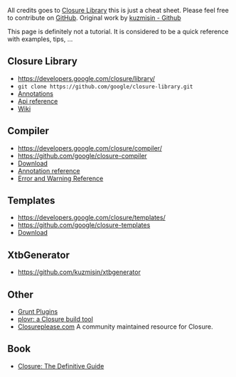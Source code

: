 All credits goes to [Closure Library](https://developers.google.com/closure/library/)
this is just a cheat sheet. Please feel free to contribute on [GitHub](https://github.com/xvilo/closurecheatsheet). Original work by [kuzmisin - Github](https://github.com/kuzmisin/closurecheatsheet)

This page is definitely not a tutorial. It is considered to be a quick reference with examples, tips, ...

## Closure Library
+ https://developers.google.com/closure/library/
+ ```git clone https://github.com/google/closure-library.git```
+ [Annotations](https://developers.google.com/closure/compiler/docs/js-for-compiler)
+ [Api reference](http://docs.closure-library.googlecode.com/git/index.html)
+ [Wiki](https://code.google.com/p/closure-library/w/list)

## Compiler

+ https://developers.google.com/closure/compiler/
+ https://github.com/google/closure-compiler
+ [Download](http://dl.google.com/closure-compiler/compiler-latest.zip)
+ [Annotation reference](https://developers.google.com/closure/compiler/docs/js-for-compiler)
+ [Error and Warning Reference](https://developers.google.com/closure/compiler/docs/error-ref)

## Templates
+ https://developers.google.com/closure/templates/
+ https://github.com/google/closure-templates
+ [Download](https://closure-templates.googlecode.com/files/closure-templates-for-javascript-latest.zip)

## XtbGenerator
+ https://github.com/kuzmisin/xtbgenerator

## Other
+ [Grunt Plugins](http://gruntjs.com/plugins/closure)
+ [plovr: a Closure build tool](http://plovr.com/)
+ [Closureplease.com](http://closureplease.com) A community maintained resource for Closure.

## Book
+ <a href="http://www.amazon.com/gp/product/1449381871/ref=as_li_tf_tl?ie=UTF8&camp=1789&creative=9325&creativeASIN=1449381871&linkCode=as2&tag=kuzmisinsk-20">Closure: The Definitive Guide</a><img src="http://www.assoc-amazon.com/e/ir?t=kuzmisinsk-20&l=as2&o=1&a=1449381871" width="1" height="1" border="0" alt="" style="border:none !important; margin:0px !important;" />


